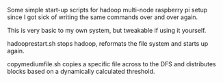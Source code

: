 Some simple start-up scripts for hadoop multi-node raspberry pi setup since I got sick of writing the same commands over and over again.

This is very basic to my own system, but tweakable if using it yourself.

hadooprestart.sh stops hadoop, reformats the file system and starts up again.

copymediumfile.sh copies a specific file across to the DFS and distributes blocks based on a dynamically calculated threshold. 
